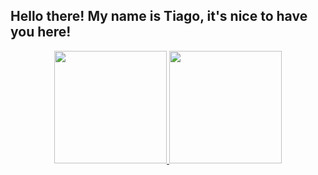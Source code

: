## Hello there! My name is Tiago, it's nice to have you here!

<div align="center">
  <a href="https://github.com/ograodopao">
  <img height="180em" src="https://github-readme-stats.vercel.app/api/top-langs/?username=ograodopao&layout=compact&hide=Yacc,HTML&langs_count=8&theme=tokyonight"/>
  
  <img height="180em" src="https://github-readme-stats.vercel.app/api?username=ograodopao&show_icons=true&theme=tokyonight&include_all_commits=true&count_private=true"/>
  
